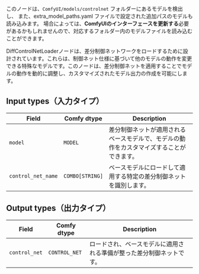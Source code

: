 このノードは、`ComfyUI/models/controlnet` フォルダーにあるモデルを検出し、
また、extra_model_paths.yaml ファイルで設定された追加パスのモデルも読み込みます。
場合によっては、**ComfyUIのインターフェースを更新する**必要があるかもしれませんので、対応するフォルダー内のモデルファイルを読み込むことができます。

DiffControlNetLoaderノードは、差分制御ネットワークをロードするために設計されています。これらは、制御ネット仕様に基づいて他のモデルの動作を変更できる特殊なモデルです。このノードは、差分制御ネットを適用することでモデルの動作を動的に調整し、カスタマイズされたモデル出力の作成を可能にします。

## Input types（入力タイプ）

| Field               | Comfy dtype       | Description                                                                                 |
|---------------------|-------------------|---------------------------------------------------------------------------------------------|
| `model`             | `MODEL`           | 差分制御ネットが適用されるベースモデルで、モデルの動作をカスタマイズすることができます。 |
| `control_net_name`  | `COMBO[STRING]`    | ベースモデルにロードして適用する特定の差分制御ネットを識別します。 |

## Output types（出力タイプ）

| Field          | Comfy dtype   | Description                                                                   |
|----------------|---------------|-------------------------------------------------------------------------------|
| `control_net`  | `CONTROL_NET` | ロードされ、ベースモデルに適用される準備が整った差分制御ネットです。 |